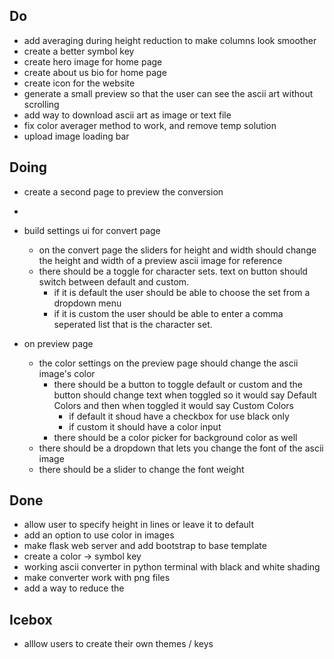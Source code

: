 ## Do
* add averaging during height reduction to make columns look smoother
* create a better symbol key
* create hero image for home page
* create about us bio for home page
* create icon for the website
* generate a small preview so that the user can see the ascii art without scrolling
* add way to download ascii art as image or text file
* fix color averager method to work, and remove temp solution
* upload image loading bar


## Doing
* create a second page to preview the conversion
* 
* build settings ui for convert page
  * on the convert page the sliders for height and width should change the height and width of a preview ascii image for reference
  * there should be a toggle for character sets. text on button should switch between default and custom. 
    * if it is default the user should be able to choose the set from a dropdown menu
    * if it is custom the user should be able to enter a comma seperated list that is the character set.

* on preview page
  * the color settings on the preview page should change the ascii image's color
    * there should be a button to toggle default or custom and the button should change text when toggled so it would say Default Colors and then when toggled it would say Custom Colors 
      * if default it shoud have a checkbox for use black only
      * if custom it should have a color input
    * there should be a color picker for background color as well
  * there should be a dropdown that lets you change the font of the ascii image
  * there should be a slider to change the font weight
  


## Done
* allow user to specify height in lines or leave it to default
* add an option to use color in images
* make flask web server and add bootstrap to base template
* create a color -> symbol key
* working ascii converter in python terminal with black and white shading
* make converter work with png files
* add a way to reduce the 

## Icebox
* alllow users to create their own themes / keys